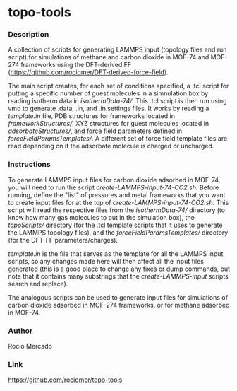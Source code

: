 # topo-tools

### Description
A collection of scripts for generating LAMMPS input 
(topology files and run script) for 
simulations of methane and carbon dioxide in MOF-74 and MOF-274 frameworks 
using the DFT-derived FF (https://github.com/rociomer/DFT-derived-force-field).

The main script creates, for each set
of conditions specified, a .tcl script for putting a specific number of guest 
molecules in a simnulation box by reading isotherm data in *isothermData-74/*.
This .tcl script is then run using vmd to generate .data, .in, and 
.in.settings files. It works by reading a *template.in* file, PDB structures 
for frameworks located in *frameworkStructures/*, XYZ structures for guest 
molecules located in *adsorbateStructures/*, and force field parameters 
defined in *forceFieldParamsTemplates/*. A different set of force field template 
files are read depending on if the adsorbate molecule is charged or uncharged. 

### Instructions
To generate LAMMPS input files for carbon dioxide adsorbed in MOF-74, you will
need to run the script *create-LAMMPS-input-74-CO2.sh*. 
Before running, define the "list" of pressures and metal frameworks that you 
want to create input files for at the top of *create-LAMMPS-input-74-CO2.sh*. 
This script will read the respective files from the *isothermData-74/* directory 
(to know how many gas molecules to put in the simulation box), the 
*topoScripts/* directory (for the .tcl template scripts that it uses to 
generate the LAMMPS topology files), and the
*forceFieldParamsTemplates/* directory (for the DFT-FF parameters/charges). 

*template.in* is the file that serves as the template for all the LAMMPS input 
scripts, so any changes made here will then affect all the input files generated 
(this is a good place to change any fixes or dump commands, but note that it
contains many substrings that the *create-LAMMPS-input* scripts search and
replace).

The analogous scripts can be used to generate input files for simulations of
carbon dioxide adsorbed in MOF-274 frameworks, or for methane adsorbed in 
MOF-74.

### Author
Rocío Mercado

### Link
https://github.com/rociomer/topo-tools
